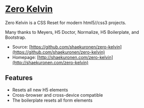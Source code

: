 # [Zero Kelvin](http://shaekuronen.com/zero-kelvin)

Zero Kelvin is a CSS Reset for modern html5//css3 projects.  

Many thanks to Meyers, H5 Doctor, Normalize, H5 Boilerplate, and Bootstrap.  

* Source: [https://github.com/shaekuronen/zero-kelvin](https://github.com/shaekuronen/zero-kelvin)
* Homepage: [http://shaekuronen.com/zero-kelvin](http://shaekuronen.com/zero-kelvin)

## Features

* Resets all new H5 elements
* Cross-browser and cross-device compatible
* The boilerplate resets all form elements

